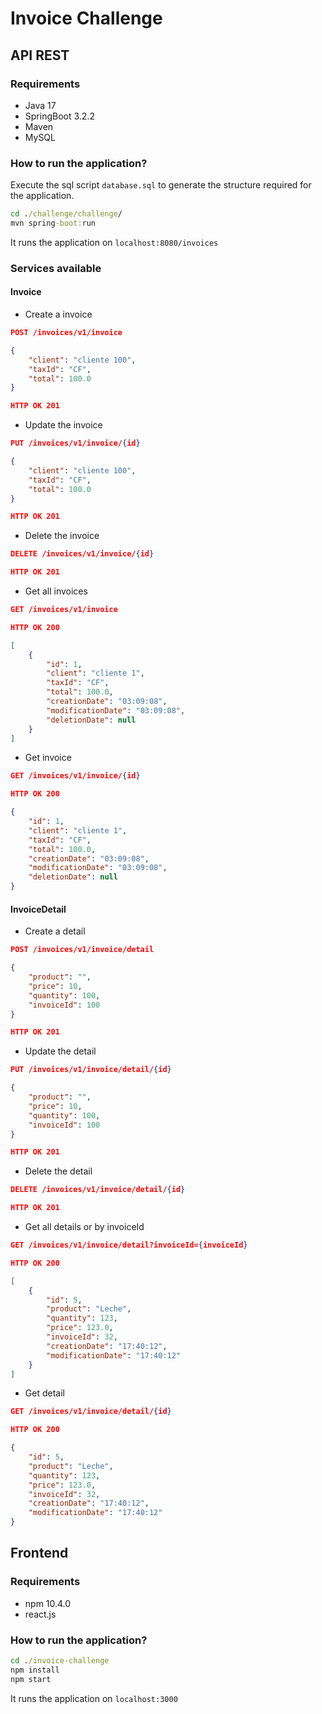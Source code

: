 # Invoice Challenge

## API REST 

### Requirements
- Java 17
- SpringBoot 3.2.2
- Maven
- MySQL

### How to run the application?

Execute the sql script `database.sql` to generate the structure required for the application.

```cmd
cd ./challenge/challenge/
mvn spring-boot:run
```

It runs the application on `localhost:8080/invoices`

### Services available

#### Invoice

- Create a invoice
```json
POST /invoices/v1/invoice

{
    "client": "cliente 100",
    "taxId": "CF",
    "total": 100.0
}

HTTP OK 201
```

- Update the invoice
```json
PUT /invoices/v1/invoice/{id}

{
    "client": "cliente 100",
    "taxId": "CF",
    "total": 100.0
}

HTTP OK 201

```

- Delete the invoice
```json
DELETE /invoices/v1/invoice/{id}

HTTP OK 201

```

- Get all invoices
```json
GET /invoices/v1/invoice

HTTP OK 200

[
    {
        "id": 1,
        "client": "cliente 1",
        "taxId": "CF",
        "total": 100.0,
        "creationDate": "03:09:08",
        "modificationDate": "03:09:08",
        "deletionDate": null
    }
]

```

- Get invoice
```json
GET /invoices/v1/invoice/{id}

HTTP OK 200

{
    "id": 1,
    "client": "cliente 1",
    "taxId": "CF",
    "total": 100.0,
    "creationDate": "03:09:08",
    "modificationDate": "03:09:08",
    "deletionDate": null
}

```

#### InvoiceDetail

- Create a detail
```json
POST /invoices/v1/invoice/detail

{
    "product": "",
    "price": 10,
    "quantity": 100,
    "invoiceId": 100
}

HTTP OK 201
```

- Update the detail
```json
PUT /invoices/v1/invoice/detail/{id}

{
    "product": "",
    "price": 10,
    "quantity": 100,
    "invoiceId": 100
}

HTTP OK 201

```

- Delete the detail
```json
DELETE /invoices/v1/invoice/detail/{id}

HTTP OK 201

```

- Get all details or by invoiceId
```json
GET /invoices/v1/invoice/detail?invoiceId={invoiceId}

HTTP OK 200

[
    {
        "id": 5,
        "product": "Leche",
        "quantity": 123,
        "price": 123.0,
        "invoiceId": 32,
        "creationDate": "17:40:12",
        "modificationDate": "17:40:12"
    }
]

```

- Get detail
```json
GET /invoices/v1/invoice/detail/{id}

HTTP OK 200

{
    "id": 5,
    "product": "Leche",
    "quantity": 123,
    "price": 123.0,
    "invoiceId": 32,
    "creationDate": "17:40:12",
    "modificationDate": "17:40:12"
}

```

## Frontend

### Requirements

- npm 10.4.0
- react.js

### How to run the application?

```cmd
cd ./invoice-challenge
npm install
npm start
```
It runs the application on `localhost:3000`


